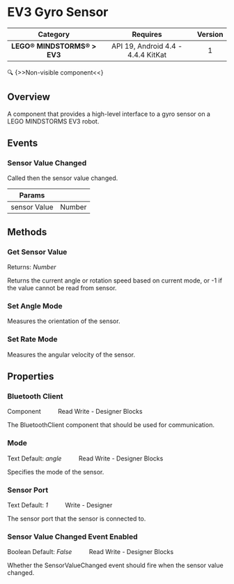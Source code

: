 # EV3 Gyro Sensor

| Category | Requires | Version |
|:--------:|:-------:|:--------:|
|**LEGO® MINDSTORMS® > EV3**|<span class="chip chip-any">API 19, Android 4.4 - 4.4.4 KitKat</span>|<span class="chip chip-number">1</span>|

:mag: {>>Non-visible component<<}

## Overview

A component that provides a high-level interface to a gyro sensor on a LEGO MINDSTORMS EV3 robot.

## Events

### Sensor Value Changed

Called then the sensor value changed.

<div class="block" ai2-block="event" not-rendered="true" value="%7B%22componentName%22:%20%22EV3%20Gyro%20Sensor%22,%20%22name%22:%20%22Sensor%20Value%20Changed%22,%20%22params%22:%20%5B%22sensor%20Value%22%5D%7D"></div>


| Params | []() |
|--------|------|
|sensor Value|<span class="chip chip-number">Number</span>|


## Methods

### Get Sensor Value

<span class="chip chip-number">Returns: <i>Number</i></span> 

Returns the current angle or rotation speed based on current mode, or -1 if the value cannot be read from sensor.

<div class="block" ai2-block="method" not-rendered="true" value="%7B%22componentName%22:%20%22EV3%20Gyro%20Sensor%22,%20%22name%22:%20%22Get%20Sensor%20Value%22,%20%22output%22:%20true,%20%22params%22:%20%5B%5D%7D"></div>


### Set Angle Mode

Measures the orientation of the sensor.

<div class="block" ai2-block="method" not-rendered="true" value="%7B%22componentName%22:%20%22EV3%20Gyro%20Sensor%22,%20%22name%22:%20%22Set%20Angle%20Mode%22,%20%22output%22:%20false,%20%22params%22:%20%5B%5D%7D"></div>


### Set Rate Mode

Measures the angular velocity of the sensor.

<div class="block" ai2-block="method" not-rendered="true" value="%7B%22componentName%22:%20%22EV3%20Gyro%20Sensor%22,%20%22name%22:%20%22Set%20Rate%20Mode%22,%20%22output%22:%20false,%20%22params%22:%20%5B%5D%7D"></div>


## Properties

### Bluetooth Client

<span class="chip chip-component">Component</span>&nbsp;&nbsp;&nbsp;&nbsp;&nbsp;&nbsp;&nbsp;&nbsp;&nbsp;&nbsp;<span class="chip chip-rw">Read</span> <span class="chip chip-rw">Write</span> - <span class="chip chip-bd">Designer</span> <span class="chip chip-bd">Blocks</span> 

The BluetoothClient component that should be used for communication.

<div class="block" ai2-block="property" not-rendered="true" value="%7B%22componentName%22:%20%22EV3%20Gyro%20Sensor%22,%20%22name%22:%20%22Bluetooth%20Client%22,%20%22getter%22:%20true%7D"></div>
<div class="block" ai2-block="property" not-rendered="true" value="%7B%22componentName%22:%20%22EV3%20Gyro%20Sensor%22,%20%22name%22:%20%22Bluetooth%20Client%22,%20%22getter%22:%20false%7D"></div>


### Mode

<span class="chip chip-text">Text</span> <span class="chip chip-text">Default: <i>angle</i></span>&nbsp;&nbsp;&nbsp;&nbsp;&nbsp;&nbsp;&nbsp;&nbsp;&nbsp;&nbsp;<span class="chip chip-rw">Read</span> <span class="chip chip-rw">Write</span> - <span class="chip chip-bd">Designer</span> <span class="chip chip-bd">Blocks</span> 

Specifies the mode of the sensor.

<div class="block" ai2-block="property" not-rendered="true" value="%7B%22componentName%22:%20%22EV3%20Gyro%20Sensor%22,%20%22name%22:%20%22Mode%22,%20%22getter%22:%20true%7D"></div>
<div class="block" ai2-block="property" not-rendered="true" value="%7B%22componentName%22:%20%22EV3%20Gyro%20Sensor%22,%20%22name%22:%20%22Mode%22,%20%22getter%22:%20false%7D"></div>


### Sensor Port

<span class="chip chip-text">Text</span> <span class="chip chip-text">Default: <i>1</i></span>&nbsp;&nbsp;&nbsp;&nbsp;&nbsp;&nbsp;&nbsp;&nbsp;&nbsp;&nbsp;<span class="chip chip-rw">Write</span> - <span class="chip chip-bd">Designer</span> 

The sensor port that the sensor is connected to.

### Sensor Value Changed Event Enabled

<span class="chip chip-boolean">Boolean</span> <span class="chip chip-boolean">Default: <i>False</i></span>&nbsp;&nbsp;&nbsp;&nbsp;&nbsp;&nbsp;&nbsp;&nbsp;&nbsp;&nbsp;<span class="chip chip-rw">Read</span> <span class="chip chip-rw">Write</span> - <span class="chip chip-bd">Designer</span> <span class="chip chip-bd">Blocks</span> 

Whether the SensorValueChanged event should fire when the sensor value changed.

<div class="block" ai2-block="property" not-rendered="true" value="%7B%22componentName%22:%20%22EV3%20Gyro%20Sensor%22,%20%22name%22:%20%22Sensor%20Value%20Changed%20Event%20Enabled%22,%20%22getter%22:%20true%7D"></div>
<div class="block" ai2-block="property" not-rendered="true" value="%7B%22componentName%22:%20%22EV3%20Gyro%20Sensor%22,%20%22name%22:%20%22Sensor%20Value%20Changed%20Event%20Enabled%22,%20%22getter%22:%20false%7D"></div>
